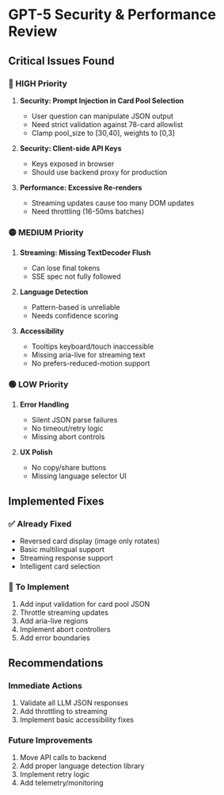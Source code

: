 # GPT-5 Security & Performance Review

## Critical Issues Found

### 🔴 HIGH Priority

1. **Security: Prompt Injection in Card Pool Selection**
   - User question can manipulate JSON output
   - Need strict validation against 78-card allowlist
   - Clamp pool_size to [30,40], weights to [0,3]

2. **Security: Client-side API Keys**
   - Keys exposed in browser
   - Should use backend proxy for production

3. **Performance: Excessive Re-renders**
   - Streaming updates cause too many DOM updates
   - Need throttling (16-50ms batches)

### 🟡 MEDIUM Priority

1. **Streaming: Missing TextDecoder Flush**
   - Can lose final tokens
   - SSE spec not fully followed

2. **Language Detection**
   - Pattern-based is unreliable
   - Needs confidence scoring

3. **Accessibility**
   - Tooltips keyboard/touch inaccessible
   - Missing aria-live for streaming text
   - No prefers-reduced-motion support

### 🟢 LOW Priority

1. **Error Handling**
   - Silent JSON parse failures
   - No timeout/retry logic
   - Missing abort controls

2. **UX Polish**
   - No copy/share buttons
   - Missing language selector UI

## Implemented Fixes

### ✅ Already Fixed
- Reversed card display (image only rotates)
- Basic multilingual support
- Streaming response support
- Intelligent card selection

### 🔧 To Implement
1. Add input validation for card pool JSON
2. Throttle streaming updates
3. Add aria-live regions
4. Implement abort controllers
5. Add error boundaries

## Recommendations

### Immediate Actions
1. Validate all LLM JSON responses
2. Add throttling to streaming
3. Implement basic accessibility fixes

### Future Improvements
1. Move API calls to backend
2. Add proper language detection library
3. Implement retry logic
4. Add telemetry/monitoring